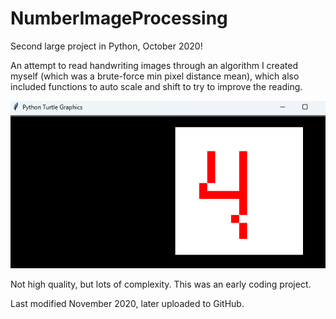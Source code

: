 # NumberImageProcessing

Second large project in Python, October 2020!

An attempt to read handwriting images through an algorithm I created myself (which was a brute-force min pixel distance mean), which also included functions to auto scale and shift to try to improve the reading.

![image](https://github.com/PunkyMunky64/NumberImageProcessing/blob/master/image.png)

Not high quality, but lots of complexity. This was an early coding project.

Last modified November 2020, later uploaded to GitHub.
